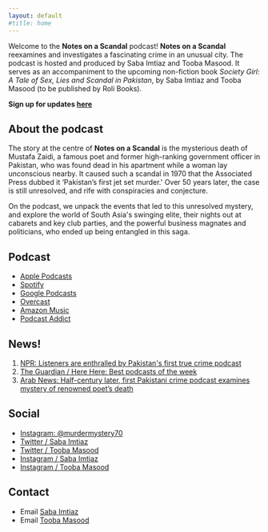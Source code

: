 ```yaml
---
layout: default
#title: home
---
```


Welcome to the **Notes on a Scandal** podcast! **Notes on a Scandal** reexamines and investigates a fascinating crime in an unusual city. The podcast is hosted and produced by Saba Imtiaz and Tooba Masood. It serves as an accompaniment to the upcoming non-fiction book *Society Girl: A Tale of Sex, Lies and Scandal in Pakistan*, by Saba Imtiaz and Tooba Masood (to be published by Roli Books). 

**Sign up for updates [here](/signup.html)**

## About the podcast

The story at the centre of **Notes on a Scandal** is the mysterious death of Mustafa Zaidi, a famous poet and former high-ranking government officer in Pakistan, who was found dead in his apartment while a woman lay unconscious nearby. It caused such a scandal in 1970 that the Associated Press dubbed it ‘Pakistan’s first jet set murder.' Over 50 years later, the case is still unresolved, and rife with conspiracies and conjecture. 

On the podcast, we unpack the events that led to this unresolved mystery, and explore the world of South Asia's swinging elite, their nights out at cabarets and key club parties, and the powerful business magnates and politicians, who ended up being entangled in this saga.


## Podcast
- [Apple Podcasts](https://podcasts.apple.com/gb/podcast/notes-on-a-scandal/id1599754925)
- [Spotify](https://open.spotify.com/show/5shhbp4s5TDLhPhFJxXRfL)
- [Google Podcasts](https://podcasts.google.com/feed/aHR0cHM6Ly9mZWVkcy5idXp6c3Byb3V0LmNvbS8xOTAxNDc0LnJzcw)
- [Overcast](https://overcast.fm/itunes1599754925)
- [Amazon Music](https://music.amazon.com/podcasts/c8ade3c2-e3fe-4f2d-95ef-4db5daf5ce74)
- [Podcast Addict](https://podcastaddict.com/podcast/3741372)


## News!

1. [NPR: Listeners are enthralled by Pakistan's first true crime podcast](https://www.npr.org/2023/08/07/1192432614/listeners-are-enthralled-by-pakistans-fist-true-crime-podcast) 
2. [The Guardian / Here Here: Best podcasts of the week](https://www.theguardian.com/tv-and-radio/2022/aug/25/hear-here-koko-gorilla-podcast) 
3. [Arab News: Half-century later, first Pakistani crime podcast examines mystery of renowned poet’s death](https://www.arabnews.pk/node/2123411/pakistan) 


## Social
- [Instagram: @murdermystery70](https://instagram.com/murdermystery70)
- [Twitter / Saba Imtiaz](https://twitter.com/sabaimtiaz)
- [Twitter / Tooba Masood](https://twitter.com/tabahitooba)
- [Instagram / Saba Imtiaz](https://instagram.com/sabaimtiaz)
- [Instagram / Tooba Masood](https://instagram.com/tabahi_tooba)


## Contact
- Email [Saba Imtiaz](mailto:saba@mm.st)
- Email [Tooba Masood](mailto:masoodtooba@gmail.com)

